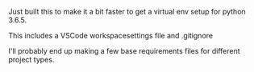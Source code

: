 Just built this to make it a bit faster to get a virtual env setup for python 3.6.5.

This includes a VSCode workspacesettings file and .gitignore

I'll probably end up making a few base requirements files for different project types.


